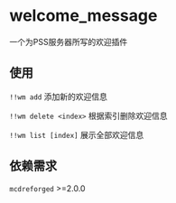 # welcome_message

一个为PSS服务器所写的欢迎插件

## 使用

`!!wm add` 添加新的欢迎信息

`!!wm delete <index>` 根据索引删除欢迎信息

`!!wm list [index]` 展示全部欢迎信息


## 依赖需求

`mcdreforged` >=2.0.0